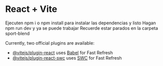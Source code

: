 # React + Vite

Ejecuten npm i o npm install para instalar las dependencias y listo
Hagan npm run dev y ya se puede trabajar
Recuerde estar parados en la carpeta sport-blend

Currently, two official plugins are available:

- [@vitejs/plugin-react](https://github.com/vitejs/vite-plugin-react/blob/main/packages/plugin-react/README.md) uses [Babel](https://babeljs.io/) for Fast Refresh
- [@vitejs/plugin-react-swc](https://github.com/vitejs/vite-plugin-react-swc) uses [SWC](https://swc.rs/) for Fast Refresh
